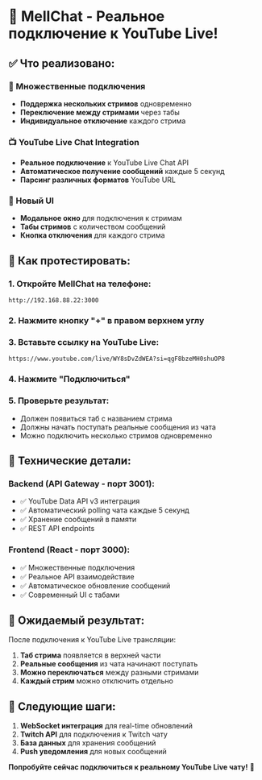 # 🎉 MellChat - Реальное подключение к YouTube Live!

## ✅ Что реализовано:

### 🔗 Множественные подключения
- **Поддержка нескольких стримов** одновременно
- **Переключение между стримами** через табы
- **Индивидуальное отключение** каждого стрима

### 📺 YouTube Live Chat Integration
- **Реальное подключение** к YouTube Live Chat API
- **Автоматическое получение сообщений** каждые 5 секунд
- **Парсинг различных форматов** YouTube URL

### 🎯 Новый UI
- **Модальное окно** для подключения к стримам
- **Табы стримов** с количеством сообщений
- **Кнопка отключения** для каждого стрима

## 📱 Как протестировать:

### 1. Откройте MellChat на телефоне:
```
http://192.168.88.22:3000
```

### 2. Нажмите кнопку "+" в правом верхнем углу

### 3. Вставьте ссылку на YouTube Live:
```
https://www.youtube.com/live/WY8sDvZdWEA?si=qgF8bzeMH0shuOP8
```

### 4. Нажмите "Подключиться"

### 5. Проверьте результат:
- Должен появиться таб с названием стрима
- Должны начать поступать реальные сообщения из чата
- Можно подключить несколько стримов одновременно

## 🔧 Технические детали:

### Backend (API Gateway - порт 3001):
- ✅ YouTube Data API v3 интеграция
- ✅ Автоматический polling чата каждые 5 секунд
- ✅ Хранение сообщений в памяти
- ✅ REST API endpoints

### Frontend (React - порт 3000):
- ✅ Множественные подключения
- ✅ Реальное API взаимодействие
- ✅ Автоматическое обновление сообщений
- ✅ Современный UI с табами

## 🎯 Ожидаемый результат:

После подключения к YouTube Live трансляции:
1. **Таб стрима** появляется в верхней части
2. **Реальные сообщения** из чата начинают поступать
3. **Можно переключаться** между разными стримами
4. **Каждый стрим** можно отключить отдельно

## 🚀 Следующие шаги:

1. **WebSocket интеграция** для real-time обновлений
2. **Twitch API** для подключения к Twitch чату
3. **База данных** для хранения сообщений
4. **Push уведомления** для новых сообщений

**Попробуйте сейчас подключиться к реальному YouTube Live чату!** 🎉
